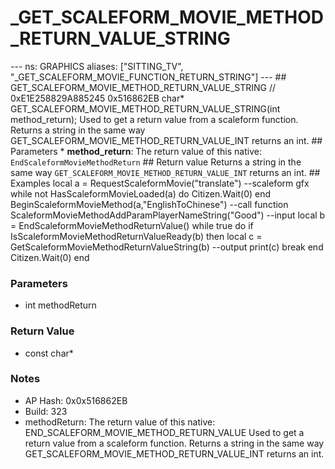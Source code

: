 # _GET_SCALEFORM_MOVIE_METHOD_RETURN_VALUE_STRING

--- ns: GRAPHICS aliases: ["SITTING_TV", "_GET_SCALEFORM_MOVIE_FUNCTION_RETURN_STRING"] --- ## GET_SCALEFORM_MOVIE_METHOD_RETURN_VALUE_STRING  // 0xE1E258829A885245 0x516862EB char* GET_SCALEFORM_MOVIE_METHOD_RETURN_VALUE_STRING(int method_return);  Used to get a return value from a scaleform function. Returns a string in the same way GET_SCALEFORM_MOVIE_METHOD_RETURN_VALUE_INT returns an int.  ## Parameters * **method_return**: The return value of this native: `EndScaleformMovieMethodReturn`  ## Return value Returns a string in the same way `GET_SCALEFORM_MOVIE_METHOD_RETURN_VALUE_INT` returns an int.  ## Examples  local a = RequestScaleformMovie("translate") --scaleform gfx while not HasScaleformMovieLoaded(a) do Citizen.Wait(0) end BeginScaleformMovieMethod(a,"EnglishToChinese") --call function ScaleformMovieMethodAddParamPlayerNameString("Good") --input local b = EndScaleformMovieMethodReturnValue() while true do if IsScaleformMovieMethodReturnValueReady(b) then local c = GetScaleformMovieMethodReturnValueString(b) --output print(c) break end Citizen.Wait(0) end

### Parameters
* int methodReturn

### Return Value
* const char*

### Notes
* AP Hash: 0x0x516862EB
* Build: 323
* methodReturn: The return value of this native: END_SCALEFORM_MOVIE_METHOD_RETURN_VALUE
Used to get a return value from a scaleform function. Returns a string in the same way GET_SCALEFORM_MOVIE_METHOD_RETURN_VALUE_INT returns an int.

